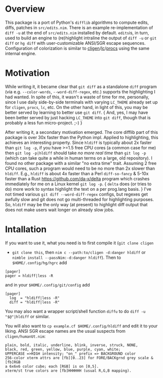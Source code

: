 Overview
========
This package is a port of Python's `difflib` algorithms to compute edits, diffs,
patches in `src/edits.nim`.  There is an example re-implementation of `diff -u`
at the end of `src/edits.nim` installed by default.  `edits`is, in turn, used to
build an engine to (re)highlight intraline the output of `diff -u` or `git diff`
or `hg diff` with user-customizable ANSI/SGR escape sequences.  Configuration of
colorization is similar to
[cligen](https://github.com/c-blake/cligen)/[lc](https://github.com/c-blake/lc)/[procs](https://github.com/c-blake/procs)
using the same internal engine.

Motivation
==========
While writing it, it became clear that `git diff` as a standalone `diff` program
(via e.g. `--color-words`, `--word-diff-regex`, etc.) supports the highlighting
I had wanted.  In spite of this, it wasn't a waste of time for me, personally,
since I use daily side-by-side terminals with varying `LC_THEME` already set up
for `cligen`, `procs`, `lc`, etc.  On the other hand, in light of this, you may
be better served by learning to better use `git diff`.  { And, yes, I may have
been better served by just hacking `LC_THEME` into `git diff`, though that is
probably a less fun micro-project. ;-) }

After writing it, a secondary motivation emerged.  The core difflib part of this
package is over 30x faster than the Python impl.  Applied to highlighting, this
achieves an interesting property.  Since `hldiff` is typically about 2x faster
than `git log -p`, if you have >=1.5 free CPU cores (a common case for me) then
`git log -p|hldiff` should take *no more real time* than `git log -p` (which can
take quite a while in human terms on a large, old repository).  I found no other
package with a similar "no extra time" trait.  Assuming 2 free CPU cores, such a
program would need to be no more than 2x slower than `hldiff`.  E.g., `hldiff`
is about 4x faster than a Perl `diff-so-fancy` & 5-10x faster than a Rust
https://github.com/da-x/delta program which crashes immediately for me on a
Linux kernel `git log -p`. { `delta` does (or tries to do) more work to syntax
highlight the text on a per prog.lang basis. } I've not timed various `git diff
--word-diff-regex` configs, but regexes get awfully slow and git does not go
multi-threaded for highlighting purposes.  So, `hldiff` may be the only way (at
present) to highlight diff output that does not make users wait longer on already
slow jobs.

Intallation
===========
If you want to use it, what you need is to first compile it (`git clone cligen`
+ `git clone this`, then `nim c --path:to/cligen -d:danger hldiff` or `nimble
install --passNim:-d:danger hldiff`).  Then to `$HOME/.config/hg/hgrc` add
```
[pager]
pager = hldiff|less -R
```
and in your `$HOME/.config/git/config` add
```
[pager]
  log  = "hldiff|less -R"
  diff = "hldiff|less -R"
```
You may also want a wrapper script/shell function `diffu` to do `diff -u
"$@"|hldiff` or similar.

You will also want to `cp example.cf $HOME/.config/hldiff` and edit it to your
liking.  ANSI SGR escape names are the usual suspects from `cligen/humanUt.nim`:
```
plain, bold, italic, underline, blink, inverse, struck, NONE,
black, red, green, yellow, blue, purple, cyan, white;
UPPERCASE =>HIGH intensity; "on_" prefix => BACKGROUND color
256-color xterm attrs are [fb][0..23] for FORE/BACKgrnd grey scale & [fb]RGB
a 6x6x6 color cube; each [RGB] is on [0,5].
xterm/st true colors are [fb]HHHHHH (usual R,G,B mapping).
```
